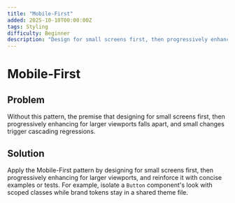 ```yaml
---
title: "Mobile-First"
added: 2025-10-10T00:00:00Z
tags: Styling
difficulty: Beginner
description: "Design for small screens first, then progressively enhancing for larger viewports."
---
```

# Mobile-First

## Problem

Without this pattern, the premise that designing for small screens first, then progressively enhancing for larger viewports falls apart, and small changes trigger cascading regressions.

## Solution

Apply the Mobile-First pattern by designing for small screens first, then progressively enhancing for larger viewports, and reinforce it with concise examples or tests. For example, isolate a `Button` component's look with scoped classes while brand tokens stay in a shared theme file.
